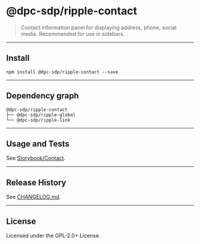 # @dpc-sdp/ripple-contact

> Contact information panel for displaying address, phone, social media.
Recommended for use in sidebars.

--------------------------------------------------------------------------------

## Install

```shell
npm install @dpc-sdp/ripple-contact --save
```

--------------------------------------------------------------------------------

## Dependency graph

```shell
@dpc-sdp/ripple-contact
├── @dpc-sdp/ripple-global
└── @dpc-sdp/ripple-link
```

--------------------------------------------------------------------------------

## Usage and Tests

See [Storybook/Contact](https://ripple.sdp.vic.gov.au/?selectedKind=Molecules/Contact&selectedStory=Contact).

--------------------------------------------------------------------------------

## Release History

See [CHANGELOG.md](./CHANGELOG.md).

--------------------------------------------------------------------------------

## License

Licensed under the GPL-2.0+ License.
